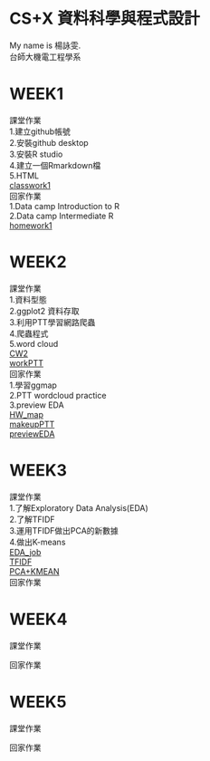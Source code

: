 # CS+X 資料科學與程式設計        
My name is 楊詠雯.   
台師大機電工程學系   
    
# WEEK1
課堂作業    
1.建立github帳號    
2.安裝github desktop    
3.安裝R studio    
4.建立一個Rmarkdown檔    
5.HTML    
[classwork1](https://yongwen-yang.github.io/example/WEEK1/classwork1.html)    
回家作業       
1.Data camp Introduction to R     
2.Data camp Intermediate R    
[homework1](https://yongwen-yang.github.io/example/WEEK1/homework1.html)
# WEEK2
課堂作業     
1.資料型態    
2.ggplot2 資料存取    
3.利用PTT學習網路爬蟲     
4.爬蟲程式     
5.word cloud     
[CW2](https://yongwen-yang.github.io/example/WEEK2/CW2.html)    
[workPTT](https://yongwen-yang.github.io/example/WEEK2/workPTT.html)  
回家作業     
1.學習ggmap    
2.PTT wordcloud practice   
3.preview EDA    
[HW_map](https://yongwen-yang.github.io/example/WEEK2/HW_map.html)    
[makeupPTT](https://yongwen-yang.github.io/example/WEEK2/makeupPTT.html)      
[previewEDA](https://yongwen-yang.github.io/example/WEEK2/previewEDA.html)     
# WEEK3
課堂作業    
1.了解Exploratory Data Analysis(EDA)    
2.了解TFIDF     
3.運用TFIDF做出PCA的新數據     
4.做出K-means    
[EDA_job](https://yongwen-yang.github.io/example/WEEK3/job_skills.html)        
[TFIDF](https://yongwen-yang.github.io/example/WEEK3/TFIDF.html)      
[PCA+KMEAN](https://yongwen-yang.github.io/example/WEEK3/PCA+KMEAN.html)        
回家作業    

# WEEK4
課堂作業    

回家作業    

# WEEK5
課堂作業    

回家作業    
